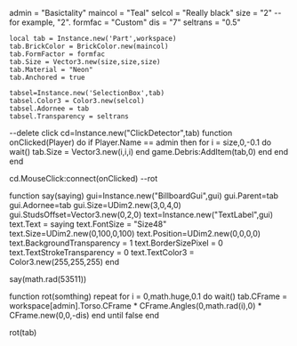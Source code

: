 admin = "Basictality"
maincol = "Teal"
selcol = "Really black"
size = "2" --for example, "2".
formfac = "Custom"
dis = "7"
seltrans = "0.5"

	local tab = Instance.new('Part',workspace)
	tab.BrickColor = BrickColor.new(maincol)
	tab.FormFactor = formfac
	tab.Size = Vector3.new(size,size,size)
	tab.Material = "Neon"
	tab.Anchored = true
	
	tabsel=Instance.new('SelectionBox',tab)
	tabsel.Color3 = Color3.new(selcol)
	tabsel.Adornee = tab
	tabsel.Transparency = seltrans
--delete click
cd=Instance.new("ClickDetector",tab)
function onClicked(Player) do
if Player.Name == admin  then
for i = size,0,-0.1 do wait()
	tab.Size = Vector3.new(i,i,i)
end
game.Debris:AddItem(tab,0)
end
end
end

cd.MouseClick:connect(onClicked)
--rot

function say(saying)
			gui=Instance.new("BillboardGui",gui)
		gui.Parent=tab
		gui.Adornee=tab
		gui.Size=UDim2.new(3,0,4,0)
		gui.StudsOffset=Vector3.new(0,2,0)
		text=Instance.new("TextLabel",gui)
		text.Text = saying
		text.FontSize = "Size48"
		text.Size=UDim2.new(0,100,0,100)
		text.Position=UDim2.new(0,0,0,0)
		text.BackgroundTransparency = 1
		text.BorderSizePixel = 0
		text.TextStrokeTransparency = 0
		text.TextColor3 = Color3.new(255,255,255)
end

say(math.rad(53511))


function rot(somthing)
repeat
	for i = 0,math.huge,0.1 do wait()
		tab.CFrame = workspace[admin].Torso.CFrame * CFrame.Angles(0,math.rad(i),0) * CFrame.new(0,0,-dis)
	end
until false
end

rot(tab)
